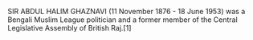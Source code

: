 SIR ABDUL HALIM GHAZNAVI (11 November 1876 - 18 June 1953) was a Bengali Muslim League politician and a former member of the Central Legislative Assembly of British Raj.[1]
